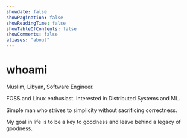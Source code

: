 ```yaml
---
showdate: false
showPagination: false
showReadingTime: false
showTableOfContents: false
showComments: false
aliases: "about"
---
```


# whoami

Muslim, Libyan, Software Engineer.

FOSS and Linux enthusiast. Interested in Distributed Systems and ML.

Simple man who strives to simplicity without sacrificing correctness.

My goal in life is to be a key to goodness and leave behind a legacy of goodness.
